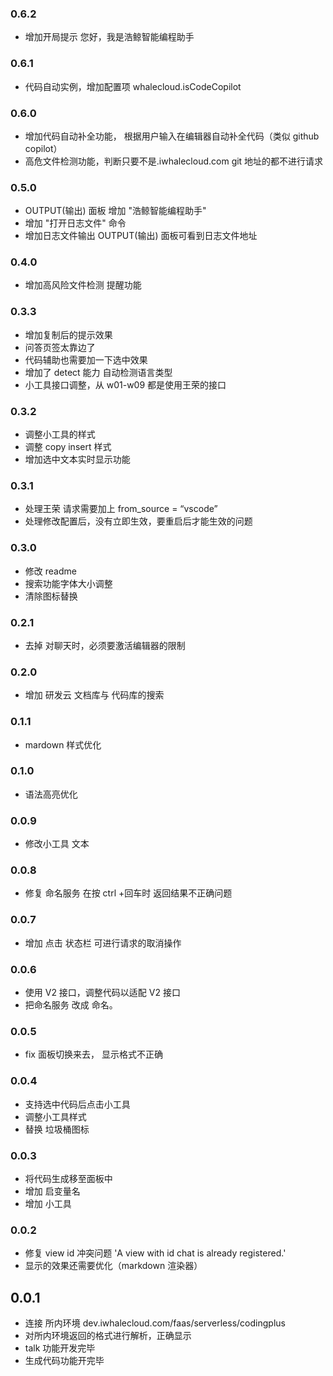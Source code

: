 ### 0.6.2

-   增加开局提示 您好，我是浩鲸智能编程助手

### 0.6.1

-   代码自动实例，增加配置项 whalecloud.isCodeCopilot

### 0.6.0

-   增加代码自动补全功能， 根据用户输入在编辑器自动补全代码（类似 github copilot）
-   高危文件检测功能，判断只要不是.iwhalecloud.com git 地址的都不进行请求

### 0.5.0

-   OUTPUT(输出) 面板 增加 "浩鲸智能编程助手"
-   增加 "打开日志文件" 命令
-   增加日志文件输出 OUTPUT(输出) 面板可看到日志文件地址

### 0.4.0

-   增加高风险文件检测 提醒功能

### 0.3.3

-   增加复制后的提示效果
-   问答页签太靠边了
-   代码辅助也需要加一下选中效果
-   增加了 detect 能力 自动检测语言类型
-   小工具接口调整，从 w01-w09 都是使用王荣的接口

### 0.3.2

-   调整小工具的样式
-   调整 copy insert 样式
-   增加选中文本实时显示功能

### 0.3.1

-   处理王荣 请求需要加上 from_source = “vscode”
-   处理修改配置后，没有立即生效，要重启后才能生效的问题

### 0.3.0

-   修改 readme
-   搜索功能字体大小调整
-   清除图标替换

### 0.2.1

-   去掉 对聊天时，必须要激活编辑器的限制

### 0.2.0

-   增加 研发云 文档库与 代码库的搜索

### 0.1.1

-   mardown 样式优化

### 0.1.0

-   语法高亮优化

### 0.0.9

-   修改小工具 文本

### 0.0.8

-   修复 命名服务 在按 ctrl +回车时 返回结果不正确问题

### 0.0.7

-   增加 点击 状态栏 可进行请求的取消操作

### 0.0.6

-   使用 V2 接口，调整代码以适配 V2 接口
-   把命名服务 改成 命名。

### 0.0.5

-   fix 面板切换来去， 显示格式不正确

### 0.0.4

-   支持选中代码后点击小工具
-   调整小工具样式
-   替换 垃圾桶图标

### 0.0.3

-   将代码生成移至面板中
-   增加 启变量名
-   增加 小工具

### 0.0.2

-   修复 view id 冲突问题 'A view with id chat is already registered.'
-   显示的效果还需要优化（markdown 渲染器）

## 0.0.1

-   连接 所内环境 dev.iwhalecloud.com/faas/serverless/codingplus
-   对所内环境返回的格式进行解析，正确显示
-   talk 功能开发完毕
-   生成代码功能开完毕
